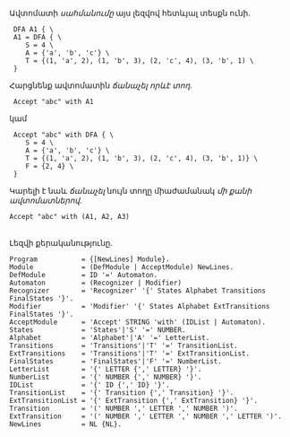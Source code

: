 Ավտոմատի *սահմանումը* այս լեզվով հետևյալ տեսքն ունի․
  
```
 DFA A1 { \
 A1 = DFA { \
    S = 4 \
    A = {'a', 'b', 'c'} \
    T = {(1, 'a', 2), (1, 'b', 3), (2, 'c', 4), (3, 'b', 1) \
 }
```
Հարցնենք ավտոմատին *ճանաչել որևէ տող*․ <br />
```
 Accept "abc" with A1
```
կամ <br />
```
 Accept "abc" with DFA { \
    S = 4 \
    A = {'a', 'b', 'c'} \
    T = {(1, 'a', 2), (1, 'b', 3), (2, 'c', 4), (3, 'b', 1)} \
    F = {2, 4} \
 }
```
Կարելի է նաև *ճանաչել* նույն տողը միաժամանակ *մի քանի ավտոմատներով*․ <br />
```
Accept "abc" with (A1, A2, A3)
```
<br />
Լեզվի քերականությունը․ <br />

```
Program           = {[NewLines] Module}.
Module            = (DefModule | AcceptModule) NewLines.
DefModule         = ID '=' Automaton.
Automaton         = (Recognizer | Modifier)
Recognizer        = 'Recognizer' '{' States Alphabet Transitions FinalStates '}'.
Modifier          = 'Modifier' '{' States Alphabet ExtTransitions FinalStates '}'.
AcceptModule      = 'Accept' STRING 'with' (IDList | Automaton).
States            = 'States'|'S' '=' NUMBER.
Alphabet          = 'Alphabet'|'A' '=' LetterList.
Transitions       = 'Transitions'|'T' '=' TransitionList.
ExtTransitions    = 'Transitions'|'T' '=' ExtTransitionList.
FinalStates       = 'FinalStates'|'F' '=' NumberList.
LetterList        = '{' LETTER {',' LETTER} '}'.
NumberList        = '{' NUMBER {',' NUMBER} '}'.
IDList            = '{' ID {',' ID} '}'.
TransitionList    = '{' Transition {',' Transition} '}'.
ExtTransitionList = '{' ExtTransition {',' ExtTransition} '}'.
Transition        = '(' NUMBER ',' LETTER ',' NUMBER ')'.
ExtTransition     = '(' NUMBER ',' LETTER ',' NUMBER ',' LETTER ')'.
NewLines          = NL {NL}.
```
